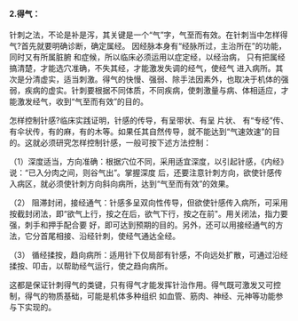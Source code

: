 #### 2.得气：

针刺之法，不论是补是泻，其关键是一个“气”字，气至而有效。在针刺当中怎样得气?首先就要明确诊断，确定属经。 因经脉本身有“经脉所过，主治所在”的功能，同时又有所属脏腑 和症候，所以临床必须运用以症定经，以经治病， 只有把属经搞清楚，才能选穴准确，不失其经，才能激发失调的经气，使经气 进入病所。其次是分清虚实，适当刺激。得气的快慢、强弱、除手法因素外，也取决于机体的强弱，疾病的虚实。针刺要根据不同体质，不同疾病，使刺激量与病、体相适应，才能激发经气，收到“气至而有效”的目的。

怎样控制针感?临床实践证明，针感的传导，有呈带状、有呈 片状、 有“专经”传、有伞状传，有的麻，有的木等。如果任其自然传导，就不能达到“气速效速”的目的。这就必须研究怎样控制针感，一般可按下述方法控制：

（1）深度适当，方向准确：根据穴位不同，采用适宜深度，以引起针感，《内经》说：“已入分肉之间，则谷气出”。掌握深度 后，还要注意针刺方向，欲使针感传入病区，就必须使针刺方向斜向病所，达到“气至而有效”的效果。	

（2）	阻滞封闭，接经通气：针感多呈双向性传导，但欲使针感传入病所，可采用按截封闭法，即“欲气上行，按之在后，欲气下行，按之在前"。用关闭法，指力要强，刺手和押手配合要 好，即可达到预期的目的。另外，还可以用接经通气的方法，它分首尾相接、沿经针刺，使经气通达全经。

（3）	循经揉按，趋向病所：适用针下仅局部有针感，不向远处扩散，可通过沿经揉按、叩击，以帮助经气运行，使之趋向病所。

这都是保证针刺得气的类键，只有得气才能发挥针治作用。得气既可激发又可控制，得气的物质基础，可能是机体多种组织 如血管、筋肉、神经、元神等功能参与下实现的。
